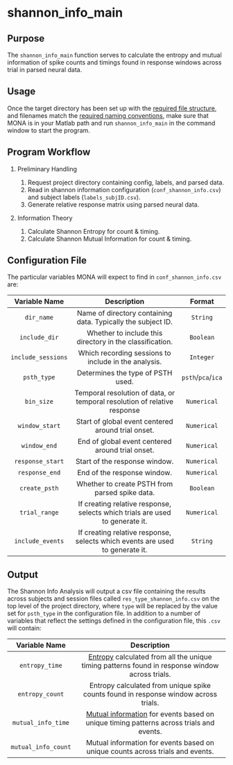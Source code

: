 # shannon_info_main

## Purpose

The `shannon_info_main` function serves to calculate the entropy and mutual information of spike counts and timings found in response windows across trial in parsed neural data.

## Usage

Once the target directory has been set up with the [required file structure](https://github.com/NeuralStorm/MATLAB-offline-neural-analysis/blob/kevin-docs/docs/file_layout.md), and filenames match the [required naming conventions](https://github.com/NeuralStorm/MATLAB-offline-neural-analysis/blob/kevin-docs/docs/filename_convention.md), make sure that MONA is in your Matlab path and run `shannon_info_main` in the command window to start the program.

## Program Workflow

1. Preliminary Handling
    1. Request project directory containing config, labels, and parsed data.
    2. Read in shannon information configuration (`conf_shannon_info.csv`) and subject labels (`labels_subjID.csv`).
    3. Generate relative response matrix using parsed neural data.

2. Information Theory
    1. Calculate Shannon Entropy for count & timing.
    2. Calculate Shannon Mutual Information for count & timing.

## Configuration File

The particular variables MONA will expect to find in `conf_shannon_info.csv` are:

|Variable Name|Description| Format |
|:-----------:|:--:| :----------:|
|`dir_name`|Name of directory containing data. Typically the subject ID.|`String`
|`include_dir`|Whether to include this directory in the classification.|`Boolean`
|`include_sessions`|Which recording sessions to include in the analysis.|`Integer`
|`psth_type`|Determines the type of PSTH used.|`psth`/`pca`/`ica`
|`bin_size`|Temporal resolution of data, or temporal resolution of relative response|`Numerical`
|`window_start`|Start of global event centered around trial onset.|`Numerical`
|`window_end`|End of global event centered around trial onset.|`Numerical`
|`response_start`|Start of the response window.|`Numerical`
|`response_end`|End of the response window.|`Numerical`
|`create_psth`|Whether to create PSTH from parsed spike data.|`Boolean`
|`trial_range`|If creating relative response, selects which trials are used to generate it.|`Numerical`
|`include_events`|If creating relative response, selects which events are used to generate it.|`String`

## Output

The Shannon Info Analysis will output a csv file containing the results across subjects and session files called `res_type_shannon_info.csv` on the top level of the project directory, where `type` will be replaced by the value set for `psth_type` in the configuration file. In addition to a number of variables that reflect the settings defined in the configuration file, this `.csv` will contain:

|Variable Name| Description |
|:-----------:| :----------:|
|`entropy_time`|[Entropy](https://en.wikipedia.org/wiki/Entropy_(information_theory)) calculated from all the unique timing patterns found in response window across trials.|
|`entropy_count`|Entropy calculated from unique spike counts found in response window across trials.|
|`mutual_info_time`|[Mutual information](https://en.wikipedia.org/wiki/Mutual_information) for events based on unique timing patterns across trials and events.|
|`mutual_info_count`|Mutual information for events based on unique counts across trials and events.|
